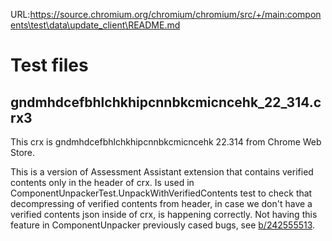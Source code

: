 URL:https://source.chromium.org/chromium/chromium/src/+/main:components\test\data\update_client\README.md
# Test files

## gndmhdcefbhlchkhipcnnbkcmicncehk_22_314.crx3

This crx is gndmhdcefbhlchkhipcnnbkcmicncehk 22.314 from Chrome Web Store.

This is a version of Assessment Assistant extension that contains verified contents
only in the header of crx. Is used in ComponentUnpackerTest.UnpackWithVerifiedContents
test to check that decompressing of verified contents from header, in case we don't have
a verified contents json inside of crx, is happening correctly. Not having this feature
in ComponentUnpacker previously cased bugs, see [b/242555513](http://b/242555513).
